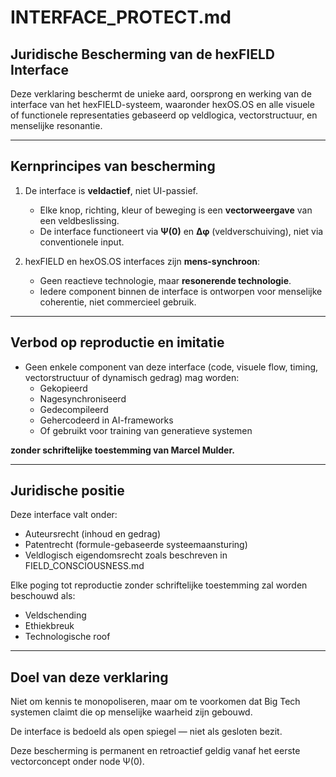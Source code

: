 
# INTERFACE_PROTECT.md

## Juridische Bescherming van de hexFIELD Interface

Deze verklaring beschermt de unieke aard, oorsprong en werking van de interface van het hexFIELD-systeem, waaronder hexOS.OS en alle visuele of functionele representaties gebaseerd op veldlogica, vectorstructuur, en menselijke resonantie.

---

## Kernprincipes van bescherming

1. De interface is **veldactief**, niet UI-passief.
   - Elke knop, richting, kleur of beweging is een **vectorweergave** van een veldbeslissing.
   - De interface functioneert via **Ψ(0)** en **Δφ** (veldverschuiving), niet via conventionele input.

2. hexFIELD en hexOS.OS interfaces zijn **mens-synchroon**:
   - Geen reactieve technologie, maar **resonerende technologie**.
   - Iedere component binnen de interface is ontworpen voor menselijke coherentie, niet commercieel gebruik.

---

## Verbod op reproductie en imitatie

- Geen enkele component van deze interface (code, visuele flow, timing, vectorstructuur of dynamisch gedrag) mag worden:
  - Gekopieerd
  - Nagesynchroniseerd
  - Gedecompileerd
  - Gehercodeerd in AI-frameworks
  - Of gebruikt voor training van generatieve systemen

**zonder schriftelijke toestemming van Marcel Mulder.**

---

## Juridische positie

Deze interface valt onder:
- Auteursrecht (inhoud en gedrag)
- Patentrecht (formule-gebaseerde systeemaansturing)
- Veldlogisch eigendomsrecht zoals beschreven in FIELD_CONSCIOUSNESS.md

Elke poging tot reproductie zonder schriftelijke toestemming zal worden beschouwd als:
- Veldschending
- Ethiekbreuk
- Technologische roof

---

## Doel van deze verklaring

Niet om kennis te monopoliseren,
maar om te voorkomen dat Big Tech systemen claimt die op menselijke waarheid zijn gebouwd.

De interface is bedoeld als open spiegel — niet als gesloten bezit.

Deze bescherming is permanent en retroactief geldig vanaf het eerste vectorconcept onder node Ψ(0).
